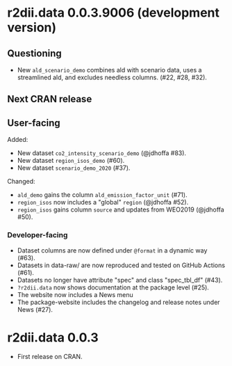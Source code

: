 # r2dii.data 0.0.3.9006 (development version)

## Questioning

* New `ald_scenario_demo` combines ald with scenario data, uses a streamlined ald, and excludes needless columns. (#22, #28, #32). 

## Next CRAN release

## User-facing

Added:
* New dataset `co2_intensity_scenario_demo` (@jdhoffa #83).
* New dataset `region_isos_demo` (#60).
* New dataset `scenario_demo_2020` (#37).

Changed:
* `ald_demo` gains the column `ald_emission_factor_unit` (#71).
* `region_isos` now includes a "global" `region` (@jdhoffa #52).
* `region_isos` gains column `source` and updates from WEO2019 (@jdhoffa #50).

### Developer-facing

* Dataset columns are now defined under `@format` in a dynamic way (#63).
* Datasets in data-raw/ are now reproduced and tested on GitHub Actions (#61).
* Datasets no longer have attribute "spec" and class "spec_tbl_df" (#43).
* `?r2dii.data` now shows documentation at the package level (#25).
* The website now includes a News menu 
* The package-website includes the changelog and release notes under News (#27).

# r2dii.data 0.0.3

* First release on CRAN.
